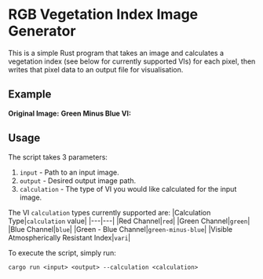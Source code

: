 # RGB Vegetation Index Image Generator
This is a simple Rust program that takes an image and calculates a vegetation index (see below for currently supported VIs) for each pixel, then writes that pixel data to an output file for visualisation.

## Example
__Original Image:__
[](./demo/demo_img.jpeg)
__Green Minus Blue VI:__
[](./demo/gminusb.jpeg)

## Usage

The script takes 3 parameters:
1. `input` - Path to an input image.
2. `output` - Desired output image path.
3. `calculation` - The type of VI you would like calculated for the input image.

The VI `calculation` types currently supported are:
|Calculation Type|`calculation` value|
|---|---|
|Red Channel|`red`|
|Green Channel|`green`|
|Blue Channel|`blue`|
|Green - Blue Channel|`green-minus-blue`|
|Visible Atmospherically Resistant Index|`vari`|

To execute the script, simply run:

`cargo run <input> <output> --calculation <calculation>`


